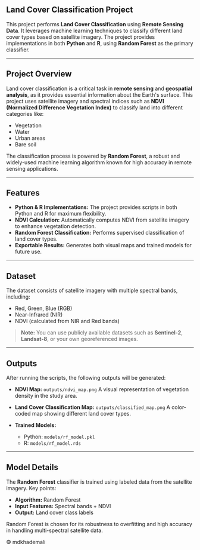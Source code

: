 ## Land Cover Classification Project

This project performs **Land Cover Classification** using **Remote Sensing Data**. It leverages machine learning techniques to classify different land cover types based on satellite imagery. The project provides implementations in both **Python** and **R**, using **Random Forest** as the primary classifier.

---

## Project Overview

Land cover classification is a critical task in **remote sensing** and **geospatial analysis**, as it provides essential information about the Earth's surface. This project uses satellite imagery and spectral indices such as **NDVI (Normalized Difference Vegetation Index)** to classify land into different categories like:

* Vegetation
* Water
* Urban areas
* Bare soil

The classification process is powered by **Random Forest**, a robust and widely-used machine learning algorithm known for high accuracy in remote sensing applications.

---

## Features

* **Python & R Implementations:** The project provides scripts in both Python and R for maximum flexibility.
* **NDVI Calculation:** Automatically computes NDVI from satellite imagery to enhance vegetation detection.
* **Random Forest Classification:** Performs supervised classification of land cover types.
* **Exportable Results:** Generates both visual maps and trained models for future use.

---

## Dataset

The dataset consists of satellite imagery with multiple spectral bands, including:

* Red, Green, Blue (RGB)
* Near-Infrared (NIR)
* NDVI (calculated from NIR and Red bands)

> **Note:** You can use publicly available datasets such as **Sentinel-2**, **Landsat-8**, or your own georeferenced images.

---

## Outputs

After running the scripts, the following outputs will be generated:

* **NDVI Map:** `outputs/ndvi_map.png`
  A visual representation of vegetation density in the study area.

* **Land Cover Classification Map:** `outputs/classified_map.png`
  A color-coded map showing different land cover types.

* **Trained Models:**

  * Python: `models/rf_model.pkl`
  * R: `models/rf_model.rds`

---

## Model Details

The **Random Forest** classifier is trained using labeled data from the satellite imagery. Key points:

* **Algorithm:** Random Forest
* **Input Features:** Spectral bands + NDVI
* **Output:** Land cover class labels

Random Forest is chosen for its robustness to overfitting and high accuracy in handling multi-spectral satellite data.

© mdkhademali